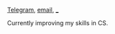 <a href="https://telegram.me/lusm554">Telegram</a>, 
<a href="mailto:loveyousomuch554@gmail.com">email</a>, 
<a href="https://lusm554.github.io">_</a> <br>

Currently improving my skills in CS.
